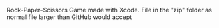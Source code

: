 Rock-Paper-Scissors Game made with Xcode. File in the "zip" folder as normal file larger than GitHub would accept
